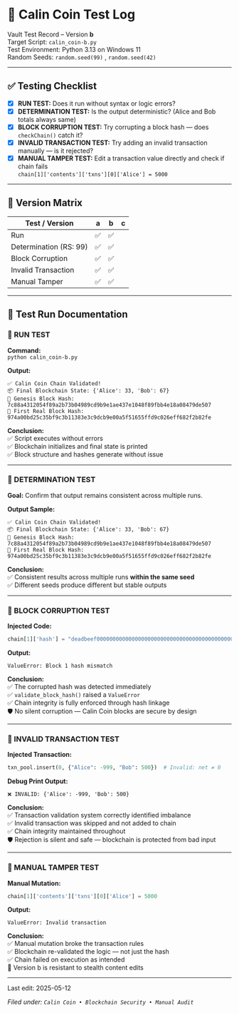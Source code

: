 # 🧪 Calin Coin Test Log

Vault Test Record – Version **b**  
Target Script: `calin_coin-b.py`  
Test Environment: Python 3.13 on Windows 11  
Random Seeds: `random.seed(99)`  , `random.seed(42)`  

---

## ✅ Testing Checklist

- [x] **RUN TEST:** Does it run without syntax or logic errors?
- [x] **DETERMINATION TEST:** Is the output deterministic? (Alice and Bob totals always same)
- [x] **BLOCK CORRUPTION TEST:** Try corrupting a block hash — does `checkChain()` catch it?
- [x] **INVALID TRANSACTION TEST:** Try adding an invalid transaction manually — is it rejected?
- [x] **MANUAL TAMPER TEST:** Edit a transaction value directly and check if chain fails  
  `chain[1]['contents']['txns'][0]['Alice'] = 5000`

---

## 🧾 Version Matrix

| Test / Version         | a   | b   | c   |
| ---------------------- | --- | --- | --- |
| Run                    | ✅   | ✅   |     |
| Determination (RS: 99) | ✅   | ✅   |     |
| Block Corruption       | ✅   | ✅   |     |
| Invalid Transaction    | ✅   | ✅   |     |
| Manual Tamper          | ✅   | ✅   |     |

---

## 🔬 Test Run Documentation

### 🧪 RUN TEST

**Command:**  
`python calin_coin-b.py`

**Output:**  
```
✅ Calin Coin Chain Validated!
📦 Final Blockchain State: {'Alice': 33, 'Bob': 67}
🔗 Genesis Block Hash: 7c88a4312054f89a2b73b04989cd9b9e1ae437e1048f89fbb4e18a08479de507
🔗 First Real Block Hash: 974a00bd25c35bf9c3b11383e3c9dcb9e00a5f51655ffd9c026eff682f2b82fe
```

**Conclusion:**  
✅ Script executes without errors  
✅ Blockchain initializes and final state is printed  
✅ Block structure and hashes generate without issue

---

### 🧪 DETERMINATION TEST

**Goal:** Confirm that output remains consistent across multiple runs.

**Output Sample:**  
```
✅ Calin Coin Chain Validated!
📦 Final Blockchain State: {'Alice': 33, 'Bob': 67}
🔗 Genesis Block Hash: 7c88a4312054f89a2b73b04989cd9b9e1ae437e1048f89fbb4e18a08479de507
🔗 First Real Block Hash: 974a00bd25c35bf9c3b11383e3c9dcb9e00a5f51655ffd9c026eff682f2b82fe
```

**Conclusion:**  
✅ Consistent results across multiple runs **within the same seed**  
✅ Different seeds produce different but stable outputs

---

### 🧪 BLOCK CORRUPTION TEST

**Injected Code:**  
```python 
chain[1]['hash'] = "deadbeef0000000000000000000000000000000000000000000000000000000000"
```

**Output:**  
```
ValueError: Block 1 hash mismatch
```

**Conclusion:**  
✅ The corrupted hash was detected immediately  
✅ `validate_block_hash()` raised a `ValueError`  
✅ Chain integrity is fully enforced through hash linkage  
🛡️ No silent corruption — Calin Coin blocks are secure by design

---

### 🧪 INVALID TRANSACTION TEST

**Injected Transaction:**  
```python
txn_pool.insert(0, {"Alice": -999, "Bob": 500})  # Invalid: net ≠ 0
```

**Debug Print Output:**  
```
❌ INVALID: {'Alice': -999, 'Bob': 500}
```

**Conclusion:**  
✅ Transaction validation system correctly identified imbalance  
✅ Invalid transaction was skipped and not added to chain  
✅ Chain integrity maintained throughout  
🛡️ Rejection is silent and safe — blockchain is protected from bad input

---

### 🧪 MANUAL TAMPER TEST

**Manual Mutation:**  
```python
chain[1]['contents']['txns'][0]['Alice'] = 5000
```

**Output:**  
```
ValueError: Invalid transaction
```

**Conclusion:**  
✅ Manual mutation broke the transaction rules  
✅ Blockchain re-validated the logic — not just the hash  
✅ Chain failed on execution as intended  
🔐 Version b is resistant to stealth content edits



---

Last edit: 2025-05-12


*Filed under: `Calin Coin • Blockchain Security • Manual Audit`*

